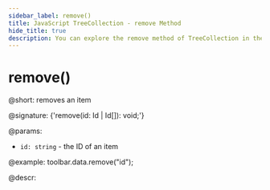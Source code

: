 ```yaml
---
sidebar_label: remove()
title: JavaScript TreeCollection - remove Method 
hide_title: true
description: You can explore the remove method of TreeCollection in the documentation of the DHTMLX JavaScript UI library. Browse developer guides and API reference, try out code examples and live demos, and download a free 30-day evaluation version of DHTMLX Suite 7.
---
```

 
# remove()

@short: removes an item

@signature: {'remove(id: Id | Id[]): void;'}

@params:
- `id: string` - the ID of an item

@example:
toolbar.data.remove("id");

@descr:
